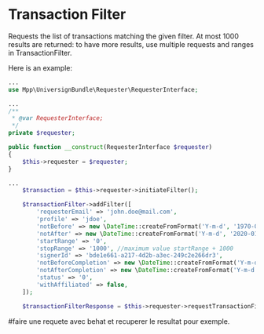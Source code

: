 Transaction Filter
==================

Requests the list of transactions matching the given filter. At most 1000
results are returned: to have more results, use multiple requests and ranges
in TransactionFilter.

Here is an example:
```php
...
use Mpp\UniversignBundle\Requester\RequesterInterface;

...
/**
 * @var RequesterInterface;
 */
private $requester;

public function __construct(RequesterInterface $requester)
{
    $this->requester = $requester;
}

...
    $transaction = $this->requester->initiateFilter();

    $transactionFilter->addFilter([
        'requesterEmail' => 'john.doe@mail.com',
        'profile' => 'jdoe',
        'notBefore' => new \DateTime::createFromFormat('Y-m-d', '1970-01-01'),
        'notAfter' => new \DateTime::createFromFormat('Y-m-d', '2020-01-01'),
        'startRange' => '0',
        'stopRange' => '1000', //maximum value startRange + 1000
        'signerId' => 'bde1e661-a217-4d2b-a3ec-249c2e266dr3',
        'notBeforeCompletion' => new \DateTime::createFromFormat('Y-m-d', '1970-01-01'),
        'notAfterCompletion' => new \DateTime::createFromFormat('Y-m-d', '2020-01-01'),
        'status' => '0',
        'withAffiliated' => false,
    ]);

    $transactionFilterResponse = $this->requester->requestTransactionFilter($transactionFilter);
```

#faire une requete avec behat et recuperer le resultat pour exemple.